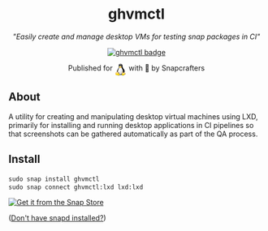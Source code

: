<h1 align="center">ghvmctl</h1>

<p align="center"><i>"Easily create and manage desktop VMs for testing snap packages in CI"</i>

<p align="center"><a href="https://snapcraft.io/ghvmctl"><img src="https://snapcraft.io/ghvmctl/badge.svg" alt="ghvmctl badge"/></a></p>

<p align="center">Published for <img src="https://raw.githubusercontent.com/anythingcodes/slack-emoji-for-techies/gh-pages/emoji/tux.png" align="top" width="24" /> with 💝 by Snapcrafters</p>

## About

A utility for creating and manipulating desktop virtual machines using LXD, primarily for
installing and running desktop applications in CI pipelines so that screenshots can be gathered
automatically as part of the QA process.

## Install

    sudo snap install ghvmctl
    sudo snap connect ghvmctl:lxd lxd:lxd

[![Get it from the Snap Store](https://snapcraft.io/static/images/badges/en/snap-store-black.svg)](https://snapcraft.io/ghvmctl)

([Don't have snapd installed?](https://snapcraft.io/docs/core/install))
